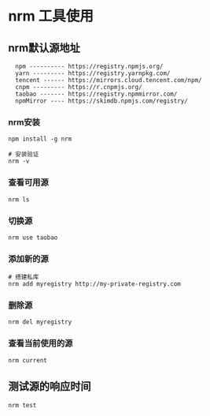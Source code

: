 # nrm 工具使用

## nrm默认源地址
```text
  npm ---------- https://registry.npmjs.org/
  yarn --------- https://registry.yarnpkg.com/
  tencent ------ https://mirrors.cloud.tencent.com/npm/
  cnpm --------- https://r.cnpmjs.org/
  taobao ------- https://registry.npmmirror.com/
  npmMirror ---- https://skimdb.npmjs.com/registry/
```

### nrm安装
```shell
npm install -g nrm

# 安装验证
nrm -v
```

### 查看可用源
```shell
nrm ls
```

### 切换源
```shell
nrm use taobao
```

### 添加新的源
```shell
# 搭建私库
nrm add myregistry http://my-private-registry.com
```

### 删除源
```shell
nrm del myregistry
```

### 查看当前使用的源
```shell
nrm current
```

## 测试源的响应时间
```shell
nrm test
```